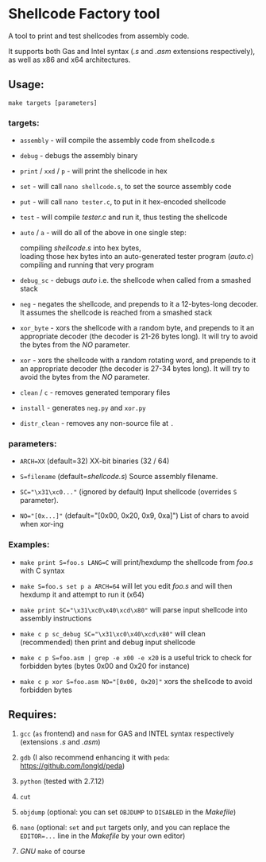 # Shellcode Factory tool
A tool to print and test shellcodes from assembly code. 

It supports both Gas and Intel syntax (_.s_ and _.asm_ extensions respectively), as well as x86 and x64 architectures.


## Usage:

	make targets [parameters]

 
### targets:

+ `assembly`			- will compile the assembly code from shellcode.s

+ `debug`			- debugs the assembly binary

+ `print` / `xxd` / `p`		- will print the shellcode in hex

+ `set`				- will call `nano shellcode.s`, to set the source assembly code

+ `put`				- will call `nano tester.c`, to put in it hex-encoded shellcode

+ `test`			- will compile _tester.c_ and run it, thus testing the shellcode

+ `auto` / `a`			- will do all of the above in one single step:

   compiling _shellcode.s_ into hex bytes,  
   loading those hex bytes into an auto-generated tester program (_auto.c_)  
   compiling and running that very program

+  `debug_sc`	 - debugs _auto_ i.e. the shellcode when called from a smashed stack

+  `neg`	 - negates the shellcode, and prepends to it a 12-bytes-long decoder. It assumes the shellcode is reached from a smashed stack

+  `xor_byte`	 - xors the shellcode with a random byte, and prepends to it an appropriate decoder
(the decoder is 21-26 bytes long). It will try to avoid the bytes from the _NO_ parameter.

+  `xor`	 - xors the shellcode with a random rotating word, and prepends to it an appropriate decoder
(the decoder is 27-34 bytes long). It will try to avoid the bytes from the _NO_ parameter.

+  `clean` / `c`		- removes generated temporary files

+  `install`			- generates `neg.py` and `xor.py`

+  `distr_clean`		- removes any non-source file at `.`

 
### parameters:

+ `ARCH=XX`  (default=32)		XX-bit binaries (32 / 64)

+ `S=filename`  (default=_shellcode.s_)	Source assembly filename.

+ `SC="\x31\xc0..."`  (ignored by default) Input shellcode (overrides `S` parameter).

+ `NO="[0x...]"` (default="[0x00, 0x20, 0x9, 0xa]") List of chars to avoid when xor-ing


### Examples:

+ `make print S=foo.s LANG=C` will print/hexdump the shellcode from _foo.s_ with C syntax

+ `make S=foo.s set p a ARCH=64` will let you edit _foo.s_ and will then hexdump it and attempt to run it (x64)

+ `make print SC="\x31\xc0\x40\xcd\x80"` will parse input shellcode into assembly instructions

+ `make c p sc_debug SC="\x31\xc0\x40\xcd\x80"` will clean (recommended) then print and debug input shellcode

+ `make c p S=foo.asm | grep -e x00 -e x20` is a useful trick to check for forbidden bytes (bytes 0x00 and 0x20 for instance)

+ `make c p xor S=foo.asm NO="[0x00, 0x20]"` xors the shellcode to avoid forbidden bytes


## Requires: 

1. `gcc` (`as` frontend) and `nasm` for GAS and INTEL syntax respectively (extensions _.s_ and _.asm_)

2. `gdb` (I also recommend enhancing it with `peda`: https://github.com/longld/peda)

3. `python` (tested with 2.7.12)

4. `cut`

5. `objdump` (optional: you can set `OBJDUMP` to `DISABLED` in the _Makefile_)

6. `nano` (optional: `set` and `put` targets only, and you can replace the `EDITOR=...` line in the _Makefile_ by your own editor)

7. _GNU_ `make` of course
